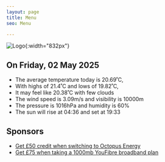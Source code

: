 ```yaml
---
layout: page
title: Menu
seo: Menu

---
```


![Logo](/images/logo.jpg){:width="832px"}

<!-- weather_marker starts -->
## On Friday, 02 May 2025

- The average temperature today is 20.69˚C,
- With highs of 21.4˚C and lows of 19.82˚C,
- It may feel like 20.38˚C with few clouds
- The wind speed is 3.09m/s and visibility is 10000m
- The pressure is 1016hPa and humidity is 60%
- The sun will rise at 04:36 and set at 19:33

<!-- weather_marker ends -->

## Sponsors

- [Get £50 credit when switching to Octopus Energy](https://bit.ly/3oD1nnS)
- [Get £75 when taking a 1000mb YouFibre broadband plan](https://aklam.io/91zWhU?)

